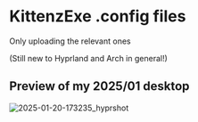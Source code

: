 # KittenzExe .config files

Only uploading the relevant ones

(Still new to Hyprland and Arch in general!)

## Preview of my 2025/01 desktop

![2025-01-20-173235_hyprshot](https://github.com/user-attachments/assets/2e890609-b7b2-42c8-87e1-4b93c2aa5a10)
